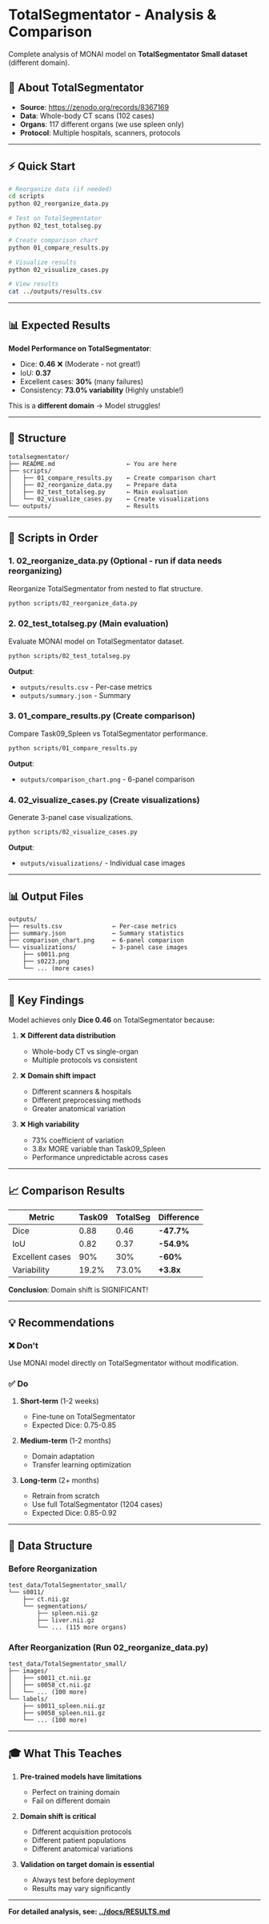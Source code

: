 # TotalSegmentator - Analysis & Comparison

Complete analysis of MONAI model on **TotalSegmentator Small dataset** (different domain).

## 🎯 About TotalSegmentator

- **Source**: https://zenodo.org/records/8367169
- **Data**: Whole-body CT scans (102 cases)
- **Organs**: 117 different organs (we use spleen only)
- **Protocol**: Multiple hospitals, scanners, protocols

---

## ⚡ Quick Start

```bash
# Reorganize data (if needed)
cd scripts
python 02_reorganize_data.py

# Test on TotalSegmentator
python 02_test_totalseg.py

# Create comparison chart
python 01_compare_results.py

# Visualize results
python 02_visualize_cases.py

# View results
cat ../outputs/results.csv
```

---

## 📊 Expected Results

**Model Performance on TotalSegmentator**:
- Dice: **0.46** ❌ (Moderate - not great!)
- IoU: **0.37**
- Excellent cases: **30%** (many failures)
- Consistency: **73.0% variability** (Highly unstable!)

This is a **different domain** → Model struggles!

---

## 📁 Structure

```
totalsegmentator/
├── README.md                    ← You are here
├── scripts/
│   ├── 01_compare_results.py    ← Create comparison chart
│   ├── 02_reorganize_data.py    ← Prepare data
│   ├── 02_test_totalseg.py      ← Main evaluation
│   └── 02_visualize_cases.py    ← Create visualizations
└── outputs/                     ← Results
```

---

## 🚀 Scripts in Order

### 1. **02_reorganize_data.py** (Optional - run if data needs reorganizing)
Reorganize TotalSegmentator from nested to flat structure.

```bash
python scripts/02_reorganize_data.py
```

### 2. **02_test_totalseg.py** (Main evaluation)
Evaluate MONAI model on TotalSegmentator dataset.

```bash
python scripts/02_test_totalseg.py
```

**Output**:
- `outputs/results.csv` - Per-case metrics
- `outputs/summary.json` - Summary

### 3. **01_compare_results.py** (Create comparison)
Compare Task09_Spleen vs TotalSegmentator performance.

```bash
python scripts/01_compare_results.py
```

**Output**:
- `outputs/comparison_chart.png` - 6-panel comparison

### 4. **02_visualize_cases.py** (Create visualizations)
Generate 3-panel case visualizations.

```bash
python scripts/02_visualize_cases.py
```

**Output**:
- `outputs/visualizations/` - Individual case images

---

## 📊 Output Files

```
outputs/
├── results.csv              ← Per-case metrics
├── summary.json             ← Summary statistics
├── comparison_chart.png     ← 6-panel comparison
└── visualizations/          ← 3-panel case images
    ├── s0011.png
    ├── s0223.png
    └── ... (more cases)
```

---

## 🔑 Key Findings

Model achieves only **Dice 0.46** on TotalSegmentator because:

1. ❌ **Different data distribution**
   - Whole-body CT vs single-organ
   - Multiple protocols vs consistent

2. ❌ **Domain shift impact**
   - Different scanners & hospitals
   - Different preprocessing methods
   - Greater anatomical variation

3. ❌ **High variability**
   - 73% coefficient of variation
   - 3.8x MORE variable than Task09_Spleen
   - Performance unpredictable across cases

---

## 📈 Comparison Results

| Metric | Task09 | TotalSeg | Difference |
|--------|--------|----------|-----------|
| Dice | 0.88 | 0.46 | **-47.7%** |
| IoU | 0.82 | 0.37 | **-54.9%** |
| Excellent cases | 90% | 30% | **-60%** |
| Variability | 19.2% | 73.0% | **+3.8x** |

**Conclusion**: Domain shift is SIGNIFICANT!

---

## 💡 Recommendations

### ❌ Don't
Use MONAI model directly on TotalSegmentator without modification.

### ✅ Do
1. **Short-term** (1-2 weeks)
   - Fine-tune on TotalSegmentator
   - Expected Dice: 0.75-0.85

2. **Medium-term** (1-2 months)
   - Domain adaptation
   - Transfer learning optimization

3. **Long-term** (2+ months)
   - Retrain from scratch
   - Use full TotalSegmentator (1204 cases)
   - Expected Dice: 0.85-0.92

---

## 📝 Data Structure

### Before Reorganization
```
test_data/TotalSegmentator_small/
└── s0011/
    ├── ct.nii.gz
    └── segmentations/
        ├── spleen.nii.gz
        ├── liver.nii.gz
        └── ... (115 more organs)
```

### After Reorganization (Run 02_reorganize_data.py)
```
test_data/TotalSegmentator_small/
├── images/
│   ├── s0011_ct.nii.gz
│   ├── s0058_ct.nii.gz
│   └── ... (100 more)
└── labels/
    ├── s0011_spleen.nii.gz
    ├── s0058_spleen.nii.gz
    └── ... (100 more)
```

---

## 🎓 What This Teaches

1. **Pre-trained models have limitations**
   - Perfect on training domain
   - Fail on different domain

2. **Domain shift is critical**
   - Different acquisition protocols
   - Different patient populations
   - Different anatomical variations

3. **Validation on target domain is essential**
   - Always test before deployment
   - Results may vary significantly

---

**For detailed analysis, see: [../docs/RESULTS.md](../docs/RESULTS.md)**
